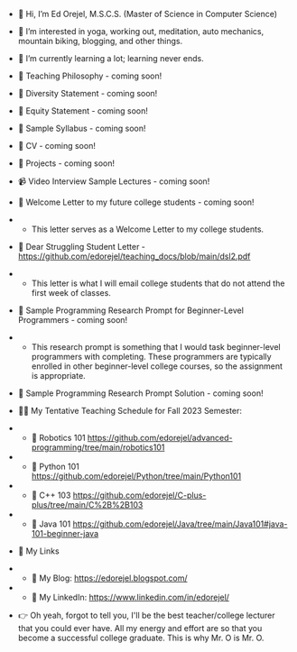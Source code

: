 - 👋 Hi, I’m Ed Orejel, M.S.C.S. (Master of Science in Computer Science)
- 👀 I’m interested in yoga, working out, meditation, auto mechanics, mountain biking, blogging, and other things.
- 🌱 I’m currently learning a lot; learning never ends.

- :pencil: Teaching Philosophy - coming soon!
- :pencil: Diversity Statement - coming soon!
- :pencil: Equity Statement - coming soon!
- :pencil: Sample Syllabus - coming soon!
- :pencil: CV - coming soon!
- :pencil: Projects - coming soon!
- :video_camera: Video Interview Sample Lectures - coming soon!
- :pencil: Welcome Letter to my future college students - coming soon!
- - This letter serves as a Welcome Letter to my college students.
- :pencil: Dear Struggling Student Letter - https://github.com/edorejel/teaching_docs/blob/main/dsl2.pdf
- - This letter is what I will email college students that do not attend the first week of classes.
- :pencil: Sample Programming Research Prompt for Beginner-Level Programmers - coming soon!
-  - This research prompt is something that I would task beginner-level programmers with completing. These programmers are typically enrolled in other beginner-level college courses, so the assignment is appropriate. 
-  :pencil: Sample Programming Research Prompt Solution - coming soon! 


- :man_teacher: My Tentative Teaching Schedule for Fall 2023 Semester:
- - :file_folder: Robotics 101 https://github.com/edorejel/advanced-programming/tree/main/robotics101
- - :file_folder: Python 101 https://github.com/edorejel/Python/tree/main/Python101
- - :file_folder: C++ 103 https://github.com/edorejel/C-plus-plus/tree/main/C%2B%2B103
- - :file_folder: Java 101 https://github.com/edorejel/Java/tree/main/Java101#java-101-beginner-java

- :link: My Links
- - :pencil: My Blog: https://edorejel.blogspot.com/
- - :dart: My LinkedIn: https://www.linkedin.com/in/edorejel/
- :point_right: Oh yeah, forgot to tell you, I'll be the best teacher/college lecturer that you could ever have. All my energy and effort are so that you become a successful college graduate. This is why Mr. O is Mr. O.



<!---
edorejel/edorejel is a ✨ special ✨ repository because its `README.md` (this file) appears on your GitHub profile.
You can click the Preview link to take a look at your changes.
--->
